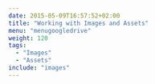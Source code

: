 ```yaml
---
date: 2015-05-09T16:57:52+02:00
title: "Working with Images and Assets"
menu: "menugoogledrive"
weight: 120
tags:
  - "Images"
  - "Assets"
include: "images"
---
```

